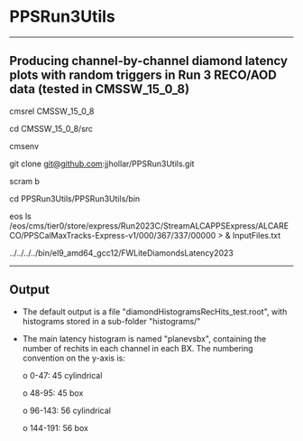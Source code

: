 # PPSRun3Utils

----------------------------------------------------------------
Producing channel-by-channel diamond latency plots with random 
triggers in Run 3 RECO/AOD data (tested in CMSSW_15_0_8)
----------------------------------------------------------------

cmsrel CMSSW_15_0_8

cd CMSSW_15_0_8/src

cmsenv

git clone git@github.com:jjhollar/PPSRun3Utils.git

scram b

cd PPSRun3Utils/PPSRun3Utils/bin

eos ls /eos/cms/tier0/store/express/Run2023C/StreamALCAPPSExpress/ALCARECO/PPSCalMaxTracks-Express-v1/000/367/337/00000 > & InputFiles.txt

../../../../bin/el9_amd64_gcc12/FWLiteDiamondsLatency2023

----------------------------------------------------------------
Output
----------------------------------------------------------------

   * The default output is a file "diamondHistogramsRecHits_test.root", with histograms 
     stored in a sub-folder "histograms/"

   * The main latency histogram is named "planevsbx", containing the number of rechits in each 
     channel in each BX. The numbering convention on the y-axis is:

     o 0-47:   	45 cylindrical

     o 48-95:	45 box

     o 96-143: 	56 cylindrical

     o 144-191:	56 box



